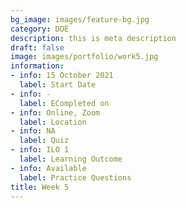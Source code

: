 ```yaml
---
bg_image: images/feature-bg.jpg
category: DOE
description: this is meta description
draft: false
image: images/portfolio/work5.jpg
information:
- info: 15 October 2021
  label: Start Date
- info: -
  label: ECompleted on
- info: Online, Zoom
  label: Location
- info: NA
  label: Quiz
- info: ILO 1
  label: Learning Outcome
- info: Available
  label: Practice Questions
title: Week 5
---
```

